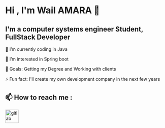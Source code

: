 # Hi , I'm Wail AMARA 👋

## I'm a computer systems engineer Student, FullStack Developer

🌱 I’m currently coding in Java

👀 I’m interested in Spring boot

🥅 Goals: Getting my Degree and Working with clients

⚡ Fun fact:  I'll create my own development company in the next few years

## 📫 How to reach me :


<img align="left" alt="gitlab" width="42px" src="/AymanMak1/AymanMak1/raw/master/icons/gitlab.png" style="max-width: 100%;">
